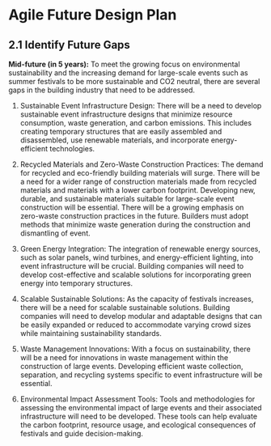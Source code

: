 # Agile Future Design Plan
## 2.1 Identify Future Gaps
**Mid-future (in 5 years):**
To meet the growing focus on environmental sustainability and the increasing demand for large-scale events such as summer festivals to be more sustainable and CO2 neutral, there are several gaps in the building industry that need to be addressed.
1.	Sustainable Event Infrastructure Design: 
There will be a need to develop sustainable event infrastructure designs that minimize resource consumption, waste generation, and carbon emissions. This includes creating temporary structures that are easily assembled and disassembled, use renewable materials, and incorporate energy-efficient technologies.

2.	Recycled Materials and Zero-Waste Construction Practices: 
The demand for recycled and eco-friendly building materials will surge. There will be a need for a wider range of construction materials made from recycled materials and materials with a lower carbon footprint. Developing new, durable, and sustainable materials suitable for large-scale event construction will be essential. There will be a growing emphasis on zero-waste construction practices in the future. Builders must adopt methods that minimize waste generation during the construction and dismantling of event.

3.	Green Energy Integration: 
The integration of renewable energy sources, such as solar panels, wind turbines, and energy-efficient lighting, into event infrastructure will be crucial. Building companies will need to develop cost-effective and scalable solutions for incorporating green energy into temporary structures.

4.	Scalable Sustainable Solutions: 
As the capacity of festivals increases, there will be a need for scalable sustainable solutions. Building companies will need to develop modular and adaptable designs that can be easily expanded or reduced to accommodate varying crowd sizes while maintaining sustainability standards.

5.	Waste Management Innovations: 
With a focus on sustainability, there will be a need for innovations in waste management within the construction of large events. Developing efficient waste collection, separation, and recycling systems specific to event infrastructure will be essential.

6.	Environmental Impact Assessment Tools: 
Tools and methodologies for assessing the environmental impact of large events and their associated infrastructure will need to be developed. These tools can help evaluate the carbon footprint, resource usage, and ecological consequences of festivals and guide decision-making.


